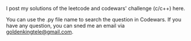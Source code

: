 I post my solutions of the leetcode and codewars' challenge (c/c++) here.

You can use the .py file name to search the question in Codewars. If you have any question, you can sned me an email via goldenkingtele@gmail.com.
